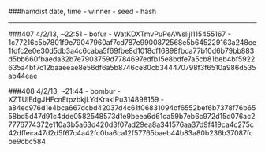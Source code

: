 ###hamdist
date, time - winner - seed - hash

***

###407
4/2/13, ~22:51 - bofur - WatKDXTmvPuPeAWsIijI115455167 - 1c77216c5b7801f9e79047960af7cd787e9900872568e5b645229163a248ce1fdfc2e0e30d5db3a4c6caba5f69fbe8d1018cf16898fbda77b10d6b79bb883d5bb660fbaeda32b7e7903759d7784697edfb15e8bdfe7a5cb81beb4bf5922635a4bf7c12baaeeae8e56df6a5b8746ce80cb344470798f3f6510a986d535ab44eae

###408
4/2/13, ~21:44 - bombur - XZTUlEdgJHFcnEtpzbkjLYdKraklPu314898159 - a84ec976d1e4bca667dcbd42037d4c61f06831094df6552bef6b7378f76b6558bd5d47d91c4dde0582548573d1e9beea6d61ca59b7eb6c972d15d076ac27776774372e110a3b5a63d420d3f07ad29ea8a341576aa37d9f419ca4c275c42dffeca47d2d5f67c4a42fc0ba6ca12f57765baeb44b83a80b236b37087fcbe9cbc584

